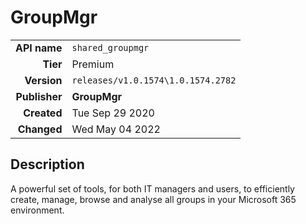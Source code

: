 # GroupMgr
| | |
|-:|-|
|**API name**|`shared_groupmgr`|
|**Tier**|Premium|
|**Version**|`releases/v1.0.1574\1.0.1574.2782`|
|**Publisher**|**GroupMgr**|
|**Created**|Tue Sep 29 2020|
|**Changed**|Wed May 04 2022|

## Description
A powerful set of tools, for both IT managers and users, to efficiently create, manage, browse and analyse all groups in your Microsoft 365 environment.

